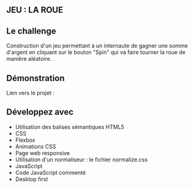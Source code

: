 ## JEU : LA ROUE

## Le challenge

Construction d'un jeu permettant à un internaute de gagner une somme d'argent en cliquant sur le bouton "Spin" qui va faire tourner la roue de manière aléatoire.

## Démonstration

Lien vers le projet :

## Développez avec

- Utilisation des balises sémantiques HTML5
- CSS
- Flexbox
- Animations CSS
- Page web responsive
- Utilisation d'un normaliseur : le fichier normalize.css
- JavaScript
- Code JavaScript commenté
- Desktop first
